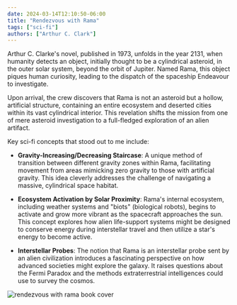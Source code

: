 ```yaml
--- 
date: 2024-03-14T12:10:50-06:00
title: "Rendezvous with Rama"
tags: ["sci-fi"]
authors: ["Arthur C. Clark"]
---
```


Arthur C. Clarke's novel, published in 1973, unfolds in the year 2131, when humanity detects an object, initially thought to be a cylindrical asteroid, in the outer solar system, beyond the orbit of Jupiter. Named Rama, this object piques human curiosity, leading to the dispatch of the spaceship Endeavour to investigate.

Upon arrival, the crew discovers that Rama is not an asteroid but a hollow, artificial structure, containing an entire ecosystem and deserted cities within its vast cylindrical interior. This revelation shifts the mission from one of mere asteroid investigation to a full-fledged exploration of an alien artifact.

Key sci-fi concepts that stood out to me include:

- **Gravity-Increasing/Decreasing Staircase**: A unique method of transition between different gravity zones within Rama, facilitating movement from areas mimicking zero gravity to those with artificial gravity. This idea cleverly addresses the challenge of navigating a massive, cylindrical space habitat.

- **Ecosystem Activation by Solar Proximity**: Rama's internal ecosystem, including weather systems and "biots" (biological robots), begins to activate and grow more vibrant as the spacecraft approaches the sun. This concept explores how alien life-support systems might be designed to conserve energy during interstellar travel and then utilize a star's energy to become active.

- **Interstellar Probes**: The notion that Rama is an interstellar probe sent by an alien civilization introduces a fascinating perspective on how advanced societies might explore the galaxy. It raises questions about the Fermi Paradox and the methods extraterrestrial intelligences could use to survey the cosmos.


![rendezvous with rama book cover](images/rendezvous-with-rama.png)

